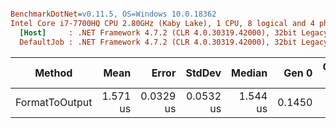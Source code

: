 ``` ini

BenchmarkDotNet=v0.11.5, OS=Windows 10.0.18362
Intel Core i7-7700HQ CPU 2.80GHz (Kaby Lake), 1 CPU, 8 logical and 4 physical cores
  [Host]     : .NET Framework 4.7.2 (CLR 4.0.30319.42000), 32bit LegacyJIT-v4.8.4010.0
  DefaultJob : .NET Framework 4.7.2 (CLR 4.0.30319.42000), 32bit LegacyJIT-v4.8.4010.0


```
|         Method |     Mean |     Error |    StdDev |   Median |  Gen 0 | Gen 1 | Gen 2 | Allocated |
|--------------- |---------:|----------:|----------:|---------:|-------:|------:|------:|----------:|
| FormatToOutput | 1.571 us | 0.0329 us | 0.0532 us | 1.544 us | 0.1450 |     - |     - |     457 B |
